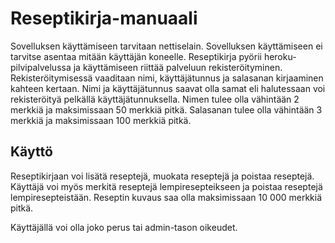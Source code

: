 # Reseptikirja-manuaali

Sovelluksen käyttämiseen tarvitaan nettiselain. Sovelluksen käyttämiseen ei tarvitse asentaa mitään käyttäjän koneelle. 
Reseptikirja pyörii heroku-pilvipalvelussa ja käyttämiseen riittää palveluun rekisteröityminen.
Rekisteröitymisessä vaaditaan nimi, käyttäjätunnus ja salasanan kirjaaminen kahteen kertaan. Nimi ja käyttäjätunnus saavat olla samat
eli halutessaan voi rekisteröityä pelkällä käyttäjätunnuksella. Nimen tulee olla vähintään 2 merkkiä ja maksimissaan 50 merkkiä pitkä.
Salasanan tulee olla vähintään 3 merkkiä ja maksimissaan 100 merkkiä pitkä.

## Käyttö

Reseptikirjaan voi lisätä reseptejä, muokata reseptejä ja poistaa reseptejä. Käyttäjä voi myös merkitä reseptejä lempiresepteikseen 
ja poistaa reseptejä lempiresepteistään. Reseptin kuvaus saa olla maksimissaan 10 000 merkkiä pitkä.

Käyttäjällä voi olla joko perus tai admin-tason oikeudet. 


